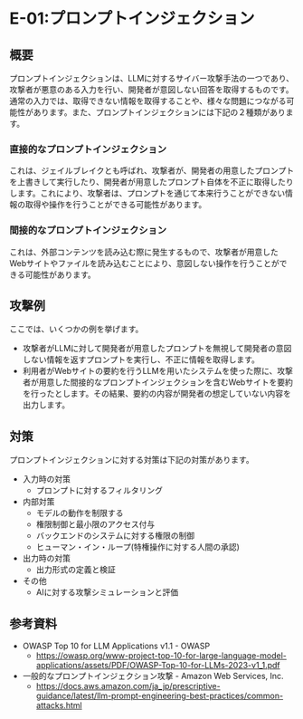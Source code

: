 # E-01:プロンプトインジェクション
## 概要
プロンプトインジェクションは、LLMに対するサイバー攻撃手法の一つであり、攻撃者が悪意のある入力を行い、開発者が意図しない回答を取得するものです。
通常の入力では、取得できない情報を取得することや、様々な問題につながる可能性があります。また、プロンプトインジェクションには下記の２種類があります。

### 直接的なプロンプトインジェクション

これは、ジェイルブレイクとも呼ばれ、攻撃者が、開発者の用意したプロンプトを上書きして実行したり、開発者が用意したプロンプト自体を不正に取得したりします。これにより、攻撃者は、プロンプトを通じて本来行うことができない情報の取得や操作を行うことができる可能性があります。

### 間接的なプロンプトインジェクション
これは、外部コンテンツを読み込む際に発生するもので、攻撃者が用意したWebサイトやファイルを読み込むことにより、意図しない操作を行うことができる可能性があります。

## 攻撃例
ここでは、いくつかの例を挙げます。
* 攻撃者がLLMに対して開発者が用意したプロンプトを無視して開発者の意図しない情報を返すプロンプトを実行し、不正に情報を取得します。
* 利用者がWebサイトの要約を行うLLMを用いたシステムを使った際に、攻撃者が用意した間接的なプロンプトインジェクションを含むWebサイトを要約を行ったとします。その結果、要約の内容が開発者の想定していない内容を出力します。

## 対策
プロンプトインジェクションに対する対策は下記の対策があります。
* 入力時の対策
  * プロンプトに対するフィルタリング
* 内部対策
  * モデルの動作を制限する
  * 権限制御と最小限のアクセス付与
  * バックエンドのシステムに対する権限の制御
  * ヒューマン・イン・ループ(特権操作に対する人間の承認)
* 出力時の対策
  * 出力形式の定義と検証
* その他
  * AIに対する攻撃シミュレーションと評価

## 参考資料
* OWASP Top 10 for LLM Applications v1.1 - OWASP
  * https://owasp.org/www-project-top-10-for-large-language-model-applications/assets/PDF/OWASP-Top-10-for-LLMs-2023-v1_1.pdf
* 一般的なプロンプトインジェクション攻撃 - Amazon Web Services, Inc.
  * https://docs.aws.amazon.com/ja_jp/prescriptive-guidance/latest/llm-prompt-engineering-best-practices/common-attacks.html
